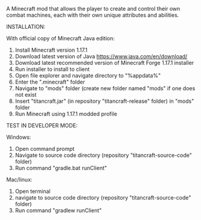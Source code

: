 A Minecraft mod that allows the player to create and control their own combat machines, each with their own unique attributes and abilities.

INSTALLATION:

With official copy of Minecraft Java edition:
1. Install Minecraft version 1.17.1
2. Download latest version of Java https://www.java.com/en/download/
3. Download latest recommended version of Minecraft Forge 1.17.1 installer
4. Run installer to install to client
5. Open file explorer and navigate directory to "%appdata%"
6. Enter the ".minecraft" folder
7. Navigate to "mods" folder (create new folder named "mods" if one does not exist
8. Insert "titancraft.jar" (in repository "titancraft-release" folder) in "mods" folder
9. Run Minecraft using 1.17.1 modded profile

TEST IN DEVELOPER MODE:

Windows:
1. Open command prompt
2. Navigate to source code directory (repository "titancraft-source-code" folder)
3. Run command "gradle.bat runClient"

Mac/linux:
1. Open terminal
2. navigate to source code directory (repository "titancraft-source-code" folder)
3. Run command "gradlew runClient"
